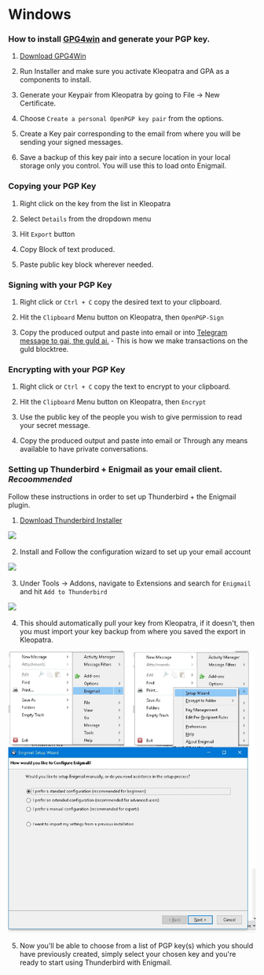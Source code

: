 # Windows

### How to install [GPG4win](https://www.gpg4win.org/) and generate your PGP key.

1. [Download GPG4Win](https://gpg4win.org/download.html)

2. Run Installer and make sure you activate Kleopatra and GPA as a components to install.

3. Generate your Keypair from Kleopatra by going to File -> New Certificate.

4. Choose `Create a personal OpenPGP key pair` from the options. 

5. Create a Key pair corresponding to the email from where you will be sending your signed messages.

6. Save a backup of this key pair into a secure location in your local storage only you control. You will use this to load onto Enigmail.

### Copying your PGP Key
1. Right click on the key from the list in Kleopatra

2. Select `Details` from the dropdown menu

3. Hit `Export` button 

4. Copy Block of text produced.

5. Paste public key block wherever needed.

### Signing with your PGP Key
1. Right click or `Ctrl + C` copy the desired text to your clipboard.

2. Hit the `Clipboard` Menu button on Kleopatra, then `OpenPGP-Sign`

3. Copy the produced output and paste into email or into [Telegram message to gai, the guld ai.](http://guld.chat) - This is how we make transactions on the guld blocktree.

### Encrypting with your PGP Key
1. Right click or `Ctrl + C` copy the text to encrypt to your clipboard.

2. Hit the `Clipboard` Menu button on Kleopatra, then `Encrypt`

3. Use the public key of the people you wish to give permission to read your secret message.

4. Copy the produced output and paste into email or Through any means available to have private conversations.





### Setting up Thunderbird + Enigmail as your email client. *_Recoommended_*

Follow these instructions in order to set up Thunderbird + the Enigmail plugin.

1. [Download Thunderbird Installer](https://www.mozilla.org/en-US/thunderbird/all/)

![](http://guld.email/pgp_installations/windows_gpg4win_5.png)


2. Install and Follow the configuration wizard to set up your email account

![](http://guld.email/pgp_installations/windows_gpg4win_6.png)

3. Under Tools -> Addons, navigate to Extensions and search for `Enigmail` and hit `Add to Thunderbird` 

![](http://guld.email/pgp_installations/windows_gpg4win_7.png)

4. This should automatically pull your key from Kleopatra, if it doesn't, then you must import your key backup from where you saved the export in Kleopatra. 

![](https://github.com/Alexstang/guld-email/blob/patch-1/docs/img/EnigmailSetup.jpg)

5. Now you'll be able to choose from a list of PGP key(s) which you should have previously created, simply select your chosen key and you're ready to start using Thunderbird with Enigmail.
